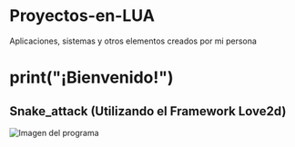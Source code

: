 # Proyectos-en-LUA

Aplicaciones, sistemas y otros elementos creados por mi persona

# print("¡Bienvenido!")

## Snake_attack (Utilizando el Framework Love2d)
![Imagen del programa](https://github.com/Roger-Vergara/Proyectos-en-LUA/blob/main/love-0.9.2-win32/Fotos/Completo.png)


